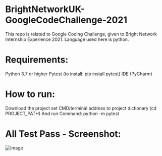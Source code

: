 # BrightNetworkUK-GoogleCodeChallenge-2021
This repo is related to Google Coding Challenge, given to Bright Network Internship Experience 2021. Language used here is python.

# Requirements:
Python 3.7 or higher
Pytest (to install: pip install pytest)
IDE (PyCharm)

# How to run:
Download the project
set CMD/terminal address to project dictionary (cd PROJECT_PATH)
And run Command: python -m pytest

# All Test Pass - Screenshot:


![image](https://user-images.githubusercontent.com/7497530/124107449-26a39300-da5d-11eb-8c01-453d73f14771.png)
